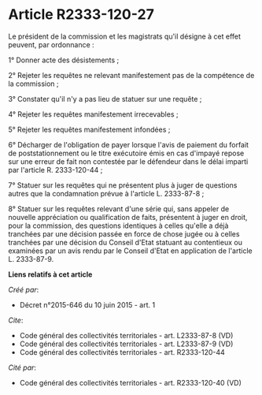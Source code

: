 # Article R2333-120-27

Le président de la commission et les magistrats qu'il désigne à cet effet peuvent, par ordonnance : 

1° Donner acte des désistements ; 

2° Rejeter les requêtes ne relevant manifestement pas de la compétence de la commission ; 

3° Constater qu'il n'y a pas lieu de statuer sur une requête ; 

4° Rejeter les requêtes manifestement irrecevables ; 

5° Rejeter les requêtes manifestement infondées ; 

6° Décharger de l'obligation de payer lorsque l'avis de paiement du forfait de poststationnement ou le titre exécutoire émis
en cas d'impayé repose sur une erreur de fait non contestée par le défendeur dans le délai imparti par l'article R.
2333-120-44 ; 

7° Statuer sur les requêtes qui ne présentent plus à juger de questions autres que la condamnation prévue à l'article L.
2333-87-8 ; 

8° Statuer sur les requêtes relevant d'une série qui, sans appeler de nouvelle appréciation ou qualification de faits,
présentent à juger en droit, pour la commission, des questions identiques à celles qu'elle a déjà tranchées par une décision
passée en force de chose jugée ou à celles tranchées par une décision du Conseil d'Etat statuant au contentieux ou examinées
par un avis rendu par le Conseil d'Etat en application de l'article L. 2333-87-9.

**Liens relatifs à cet article**

_Créé par_:

  - Décret n°2015-646 du 10 juin 2015 - art. 1

_Cite_:

  - Code général des collectivités territoriales - art. L2333-87-8 (VD)
  - Code général des collectivités territoriales - art. L2333-87-9 (VD)
  - Code général des collectivités territoriales - art. R2333-120-44

_Cité par_:

  - Code général des collectivités territoriales - art. R2333-120-40 (VD)
